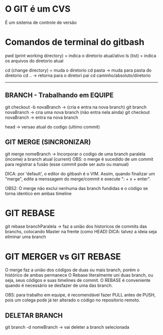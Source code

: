 # O GIT é um CVS
É um sistema de controle de versão


# Comandos de terminal do gitbash

pwd (print working directory) = indica o diretorio atual/ativo
ls (list) = indica os arquivos do diretorio atual

cd (change directory)         = muda o diretorio
  cd pasta -> muda para pasta do diretorio
  cd ..    -> retorna para o diretori pai
  cd caminho/absoluto/diretorio


--------------------------------------------------------------------------
## BRANCH - Trabalhando em EQUIPE

git checkout -b novaBranch -> (cria e entra na nova branch)
git branch novaBranch      -> cria uma nova branch (não entra nela ainda)
git checkout novaBranch    -> entra na nova branch

head -> versao atual do codigo (ultimo commit)

## GIT MERGE (SINCRONIZAR)
git merge nomeBranch -> Incorporar  o codigo de uma branch paralela (income) a branch atual (current)
OBS: o merge é sucedido de um commit para registrar a fusão (esse commit pode ser auto ou manual)

DICA: por 'default', o editor do gitbash é o VIM. Assim, quando finalizar um "merge", edite a menssagem do merge/commit e execute ": + x + enter".

OBS2: O merge não exclui nenhuma das branch fundidas e o código se torna identico em ambas timeline

# GIT REBASE
git rebase branchParalela -> faz a união dos historicos de commits das branchs, colocando Master na frente (como HEAD)
DICA: talvez a ideia seja eliminar uma branch

# GIT MERGER vs GIT REBASE
O merge faz a união dos códigos de duas ou mais branch, porém o histórico de ambas permanece
O Rebase literalmente uni duas branch, ou seja, seus códigos e suas timelines de commit.
O REBASE é conveniente quando é necessário se desfazer de uma das branch.

OBS: para trabalho em equipe, é recomendável fazer PULL antes de PUSH, pois um colega pode já ter alterado o código no repositorio remoto.

## DELETAR BRANCH
git branch -d nomeBranch -> vai deleter a branch selecionada
